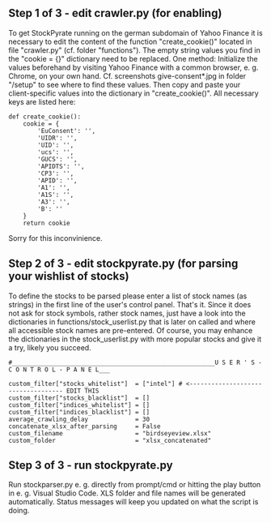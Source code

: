 ## Step 1 of 3 - edit crawler.py (for enabling)

To get StockPyrate running on the german subdomain of Yahoo Finance it is necessary to edit the content of the function "create_cookie()" located in file "crawler.py" (cf. folder "functions"). The empty string values you find in the "cookie = {}" dictionary need to be replaced. One method: Initialize the values beforehand by visiting Yahoo Finance with a common browser, e. g. Chrome, on your own hand. Cf. screenshots give-consent*.jpg in folder "/setup" to see where to find these values. Then copy and paste your client-specific values into the dictionary in "create_cookie()". All necessary keys are listed here:

``` 
def create_cookie():
    cookie = {
        'EuConsent': '',
        'UIDR': '',
        'UID': '',
        'ucs': '',
        'GUCS': '',
        'APIDTS': '',
        'CP3': '',
        'APID': '',
        'A1': '',
        'A1S': '',
        'A3': '',
        'B': ''
    }
    return cookie
```

Sorry for this inconvinience.

## Step 2 of 3 - edit stockpyrate.py (for parsing your wishlist of stocks)

To define the stocks to be parsed please enter a list of stock names (as strings) in the first line of the user's control panel. That's it. Since it does not ask for stock symbols, rather stock names, just have a look into the dictionaries in functions/stock_userlist.py that is later on called and where all accessible stock names are pre-entered. Of course, you may enhance the dictionaries in the stock_userlist.py with more popular stocks and give it a try, likely you succeed.

```
#________________________________________________________U S E R ' S - C O N T R O L - P A N E L___

custom_filter["stocks_whitelist"]  = ["intel"] # <----------------------------------- EDIT THIS
custom_filter["stocks_blacklist"]  = []
custom_filter["indices_whitelist"] = []
custom_filter["indices_blacklist"] = []
average_crawling_delay             = 30
concatenate_xlsx_after_parsing     = False
custom_filename                    = "birdseyeview.xlsx"
custom_folder                      = "xlsx_concatenated"

```

## Step 3 of 3 - run stockpyrate.py

Run stockparser.py e. g. directly from prompt/cmd or hitting the play button in e. g. Visual Studio Code. XLS folder and file names will be generated automatically. Status messages will keep you updated on what the script is doing.
